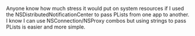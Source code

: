 Anyone know how much stress it would put on system resources if I used the NSDistributedNotificationCenter to pass PLists from one app to another. I know I can use NSConnection/NSProxy combos but using strings to pass PLists is easier and more simple.
